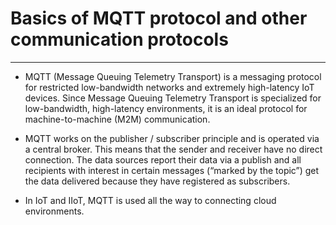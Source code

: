 # Basics of MQTT protocol and other communication protocols
***

* MQTT (Message Queuing Telemetry Transport) is a messaging protocol for restricted low-bandwidth networks and extremely high-latency IoT devices. Since Message Queuing Telemetry Transport is specialized for low-bandwidth, high-latency environments, it is an ideal protocol for machine-to-machine (M2M) communication.

* MQTT works on the publisher / subscriber principle and is operated via a central broker. This means that the sender and receiver have no direct connection. The data sources report their data via a publish and all recipients with interest in certain messages (“marked by the topic”) get the data delivered because they have registered as subscribers.

* In IoT and IIoT, MQTT is used all the way to connecting cloud environments.
